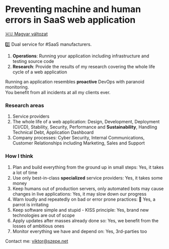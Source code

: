 # Preventing machine and human errors in SaaS web application

[:hungary: Magyar változat](/CV2.md)

:two: Dual service for #SaaS manufacturers.

1. **Operations**: Running your application including infrastructure and testing source code
1. **Research**: Provide the results of my research covering the whole life cycle of a web application

Running an application resembles **proactive** DevOps with paranoid monitoring.  
You benefit from all incidents at all my clients ever.

### Research areas

1. Service providers
1. The whole life of a web application:
   Design, Development, Deployment (CI/CD), Stability, Security, Performance and **Sustainability**,
   Handling Technical Debt, Application Dashboard
1. Company processes:
   Cyber Security, Internal Communications,
   Customer Relationships including Marketing, Sales and Support

### How I think

1. Plan and build everything from the ground up in small steps:
   Yes, it takes a lot of time
1. Use only best-in-class **specialized** service providers:
   Yes, it takes some money
1. Keep humans out of production servers,
   only automated bots may cause changes in live applications:
   Yes, it may slow down our progress
1. Warn loudly and repeatedly on bad or error prone practices:
   :parrot: Yes, a parrot is irritating
1. Keep software simple and stupid - KISS principle:
   Yes, brand new technologies are out of scope
1. Apply updates after masses already done so:
   Yes, we benefit from the losses of ambitious ones
1. Monitor everything we have and depend on:
   Yes, 3rd-parties too

Contact me: viktor@szepe.net

